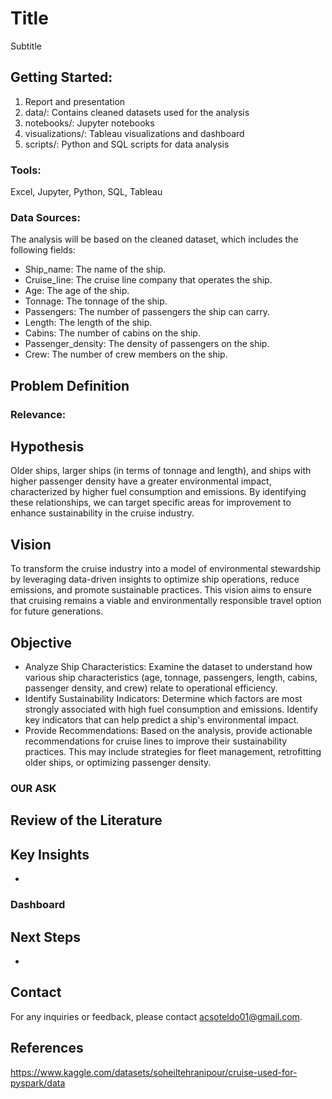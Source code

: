 # Title
Subtitle

## Getting Started: 
1. Report and presentation
2. data/: Contains cleaned datasets used for the analysis
3. notebooks/: Jupyter notebooks
4. visualizations/: Tableau visualizations and dashboard
5. scripts/: Python and SQL scripts for data analysis

### Tools:
Excel, Jupyter, Python, SQL, Tableau

### Data Sources:

The analysis will be based on the cleaned dataset, which includes the following fields:
* Ship_name: The name of the ship.
* Cruise_line: The cruise line company that operates the ship.
* Age: The age of the ship.
* Tonnage: The tonnage of the ship.
* Passengers: The number of passengers the ship can carry.
* Length: The length of the ship.
* Cabins: The number of cabins on the ship.
* Passenger_density: The density of passengers on the ship.
* Crew: The number of crew members on the ship.

## Problem Definition

### Relevance:

## Hypothesis
Older ships, larger ships (in terms of tonnage and length), and ships with higher passenger density have a greater environmental impact, characterized by higher fuel consumption and emissions. By identifying these relationships, we can target specific areas for improvement to enhance sustainability in the cruise industry.

## Vision
To transform the cruise industry into a model of environmental stewardship by leveraging data-driven insights to optimize ship operations, reduce emissions, and promote sustainable practices. This vision aims to ensure that cruising remains a viable and environmentally responsible travel option for future generations.

## Objective
* Analyze Ship Characteristics: Examine the dataset to understand how various ship characteristics (age, tonnage, passengers, length, cabins, passenger density, and crew) relate to operational efficiency.
* Identify Sustainability Indicators: Determine which factors are most strongly associated with high fuel consumption and emissions. Identify key indicators that can help predict a ship's environmental impact.
* Provide Recommendations: Based on the analysis, provide actionable recommendations for cruise lines to improve their sustainability practices. This may include strategies for fleet management, retrofitting older ships, or optimizing passenger density.

### OUR ASK

## Review of the Literature

## Key Insights
* 

### Dashboard

## Next Steps
* 

## Contact
For any inquiries or feedback, please contact acsoteldo01@gmail.com.

## References
https://www.kaggle.com/datasets/soheiltehranipour/cruise-used-for-pyspark/data
